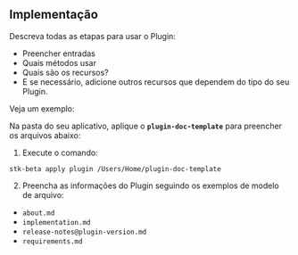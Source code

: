 ## Implementação

Descreva todas as etapas para usar o Plugin:

- Preencher entradas
- Quais métodos usar
- Quais são os recursos?
- E se necessário, adicione outros recursos que dependem do tipo do seu Plugin.

Veja um exemplo:

Na pasta do seu aplicativo, aplique o **`plugin-doc-template`** para preencher os arquivos abaixo:

1. Execute o comando:

```
stk-beta apply plugin /Users/Home/plugin-doc-template
```

2. Preencha as informações do Plugin seguindo os exemplos de modelo de arquivo:

- `about.md`
- `implementation.md`
- `release-notes@plugin-version.md`
- `requirements.md`